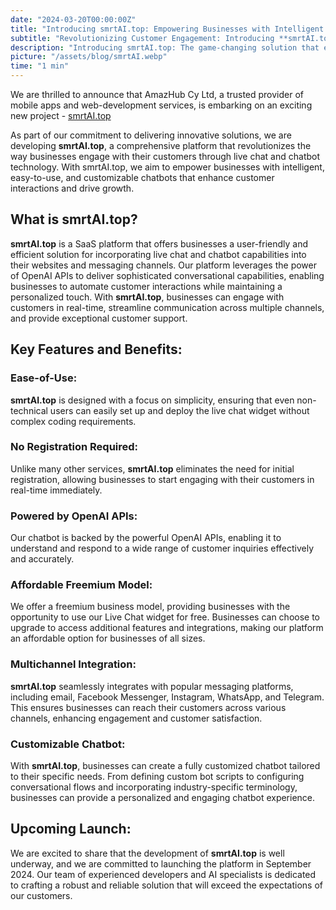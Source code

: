 ```yaml
---
date: "2024-03-20T00:00:00Z"
title: "Introducing smrtAI.top: Empowering Businesses with Intelligent Live Chat and Customizable Chatbots"
subtitle: "Revolutionizing Customer Engagement: Introducing **smrtAI.top** - Your Intelligent Live Chat and Customizable Chatbot Solution"
description: "Introducing smrtAI.top: The game-changing solution that empowers businesses to automate customer interactions, provide personalized support, and reach customers across multiple channels."
picture: "/assets/blog/smrtAI.webp"
time: "1 min"
---
```

We are thrilled to announce that AmazHub Cy Ltd, a trusted provider of mobile apps and web-development services, is embarking on an exciting new project - [smrtAI.top](https://smrtAI.top)

As part of our commitment to delivering innovative solutions, we are developing **smrtAI.top**, a comprehensive platform that revolutionizes the way businesses engage with their customers through live chat and chatbot technology. With smrtAI.top, we aim to empower businesses with intelligent, easy-to-use, and customizable chatbots that enhance customer interactions and drive growth.

## What is smrtAI.top?
**smrtAI.top** is a SaaS platform that offers businesses a user-friendly and efficient solution for incorporating live chat and chatbot capabilities into their websites and messaging channels. Our platform leverages the power of OpenAI APIs to deliver sophisticated conversational capabilities, enabling businesses to automate customer interactions while maintaining a personalized touch. With **smrtAI.top**, businesses can engage with customers in real-time, streamline communication across multiple channels, and provide exceptional customer support.

## Key Features and Benefits:

### Ease-of-Use: 

**smrtAI.top** is designed with a focus on simplicity, ensuring that even non-technical users can easily set up and deploy the live chat widget without complex coding requirements.

### No Registration Required: 

Unlike many other services, **smrtAI.top** eliminates the need for initial registration, allowing businesses to start engaging with their customers in real-time immediately.

### Powered by OpenAI APIs: 

Our chatbot is backed by the powerful OpenAI APIs, enabling it to understand and respond to a wide range of customer inquiries effectively and accurately.

### Affordable Freemium Model: 

We offer a freemium business model, providing businesses with the opportunity to use our Live Chat widget for free. Businesses can choose to upgrade to access additional features and integrations, making our platform an affordable option for businesses of all sizes.

### Multichannel Integration: 

**smrtAI.top** seamlessly integrates with popular messaging platforms, including email, Facebook Messenger, Instagram, WhatsApp, and Telegram. This ensures businesses can reach their customers across various channels, enhancing engagement and customer satisfaction.

### Customizable Chatbot: 

With **smrtAI.top**, businesses can create a fully customized chatbot tailored to their specific needs. From defining custom bot scripts to configuring conversational flows and incorporating industry-specific terminology, businesses can provide a personalized and engaging chatbot experience.

## Upcoming Launch:
We are excited to share that the development of **smrtAI.top** is well underway, and we are committed to launching the platform in September 2024. Our team of experienced developers and AI specialists is dedicated to crafting a robust and reliable solution that will exceed the expectations of our customers.

